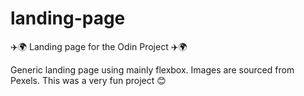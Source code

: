 # landing-page

✈️🌍 Landing page for the Odin Project ✈️🌍

Generic landing page using mainly flexbox. Images are sourced from Pexels. This was a very fun project 😊
